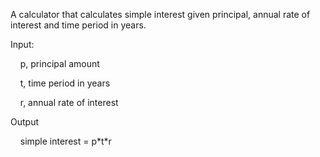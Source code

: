 A calculator that calculates simple interest given principal, annual rate of interest and time period in years.

Input:
  
&nbsp;&nbsp;&nbsp;&nbsp;p, principal amount
  
&nbsp;&nbsp;&nbsp;&nbsp;t, time period in years
  
&nbsp;&nbsp;&nbsp;&nbsp;r, annual rate of interest 

Output

&nbsp;&nbsp;&nbsp;&nbsp;simple interest = p\*t\*r
